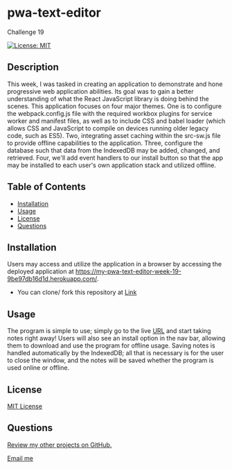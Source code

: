 # pwa-text-editor

Challenge 19

[![License: MIT](https://img.shields.io/badge/License-MIT-yellow.svg)](https://opensource.org/licenses/MIT)


## Description

This week, I was tasked in creating an application to demonstrate and hone progressive web application abilities. Its goal was to gain a better understanding of what the React JavaScript library is doing behind the scenes. This application focuses on four major themes. One is to configure the webpack.config.js file with the required workbox plugins for service worker and manifest files, as well as to include CSS and babel loader (which allows CSS and JavaScript to compile on devices running older legacy code, such as ES5). Two, integrating asset caching within the src-sw.js file to provide offline capabilities to the application. Three, configure the database such that data from the IndexedDB may be added, changed, and retrieved. Four, we'll add event handlers to our install button so that the app may be installed to each user's own application stack and utilized offline.

## Table of Contents
* [Installation](#installation)
* [Usage](#usage)
* [License](#license)
* [Questions](#questions)

## Installation

Users may access and utilize the application in a browser by accessing the deployed application at https://my-pwa-text-editor-week-19-9be97db16d1d.herokuapp.com/.
* You can clone/ fork this repository at [Link](https://github.com/slmov215/pwa-text-editor)

## Usage

The program is simple to use; simply go to the live [URL](https://my-pwa-text-editor-week-19-9be97db16d1d.herokuapp.com/) and start taking notes right away! Users will also see an install option in the nav bar, allowing them to download and use the program for offline usage. Saving notes is handled automatically by the IndexedDB; all that is necessary is for the user to close the window, and the notes will be saved whether the program is used online or offline.


## License
[MIT License](https://opensource.org/licenses/MIT)

## Questions

[Review my other projects on GitHub.](https://www.github.com/slmov215)

[Email me](mailto:slmov215@gmail.com)
